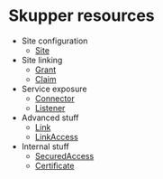 # Skupper resources

- Site configuration
  - [Site](site.html)
- Site linking
  - [Grant](grant.html)
  - [Claim](claim.html)
- Service exposure
  - [Connector](connector.html)
  - [Listener](listener.html)
- Advanced stuff
  - [Link](link.html)
  - [LinkAccess](linkaccess.html)
- Internal stuff
  - [SecuredAccess](securedaccess.html)
  - [Certificate](certificate.html)